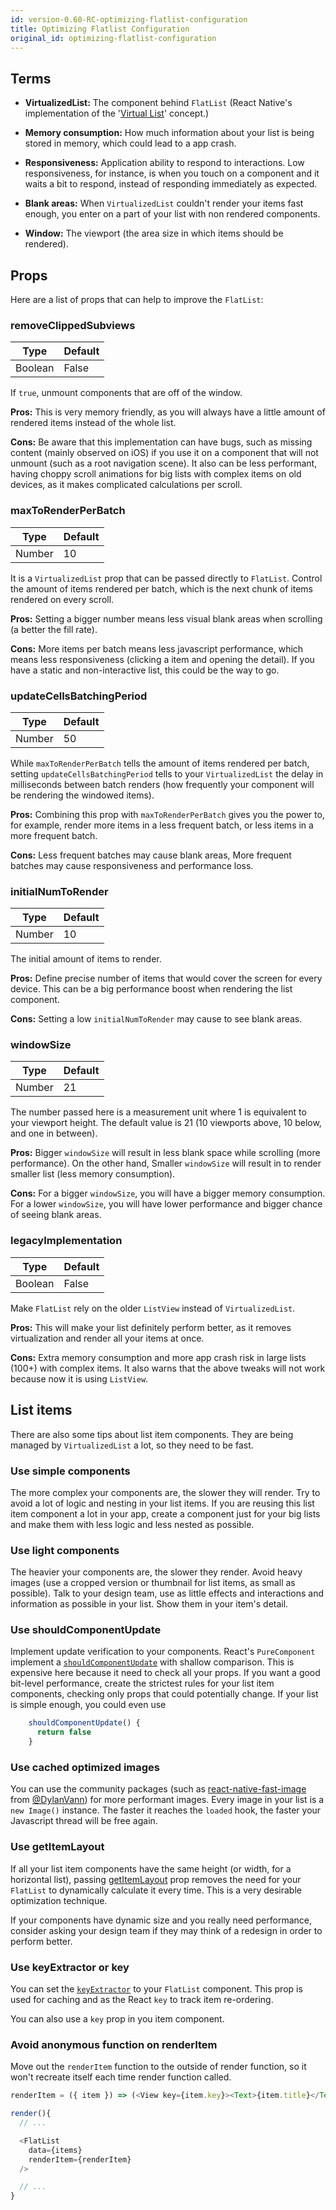 ```yaml
---
id: version-0.60-RC-optimizing-flatlist-configuration
title: Optimizing Flatlist Configuration
original_id: optimizing-flatlist-configuration
---
```


## Terms

- **VirtualizedList:** The component behind `FlatList` (React Native's implementation of the '[Virtual List](https://bvaughn.github.io/react-virtualized/#/components/List)' concept.)

- **Memory consumption:** How much information about your list is being stored in memory, which could lead to a app crash.

- **Responsiveness:** Application ability to respond to interactions. Low responsiveness, for instance, is when you touch on a component and it waits a bit to respond, instead of responding immediately as expected.

- **Blank areas:** When `VirtualizedList` couldn't render your items fast enough, you enter on a part of your list with non rendered components.

- **Window:** The viewport (the area size in which items should be rendered).

## Props

Here are a list of props that can help to improve the `FlatList`:

### removeClippedSubviews

| Type    | Default |
| ------- | ------- |
| Boolean | False   |

If `true`, unmount components that are off of the window.

**Pros:** This is very memory friendly, as you will always have a little amount of rendered items instead of the whole list.

**Cons:** Be aware that this implementation can have bugs, such as missing content (mainly observed on iOS) if you use it on a component that will not unmount (such as a root navigation scene). It also can be less performant, having choppy scroll animations for big lists with complex items on old devices, as it makes complicated calculations per scroll.

### maxToRenderPerBatch

| Type   | Default |
| ------ | ------- |
| Number | 10      |

It is a `VirtualizedList` prop that can be passed directly to `FlatList`. Control the amount of items rendered per batch, which is the next chunk of items rendered on every scroll.

**Pros:** Setting a bigger number means less visual blank areas when scrolling (a better the fill rate).

**Cons:** More items per batch means less javascript performance, which means less responsiveness (clicking a item and opening the detail). If you have a static and non-interactive list, this could be the way to go.

### updateCellsBatchingPeriod

| Type   | Default |
| ------ | ------- |
| Number | 50      |

While `maxToRenderPerBatch` tells the amount of items rendered per batch, setting `updateCellsBatchingPeriod` tells to your `VirtualizedList` the delay in milliseconds between batch renders (how frequently your component will be rendering the windowed items).

**Pros:** Combining this prop with `maxToRenderPerBatch` gives you the power to, for example, render more items in a less frequent batch, or less items in a more frequent batch.

**Cons:** Less frequent batches may cause blank areas, More frequent batches may cause responsiveness and performance loss.

### initialNumToRender

| Type   | Default |
| ------ | ------- |
| Number | 10      |

The initial amount of items to render.

**Pros:** Define precise number of items that would cover the screen for every device. This can be a big performance boost when rendering the list component.

**Cons:** Setting a low `initialNumToRender` may cause to see blank areas.

### windowSize

| Type   | Default |
| ------ | ------- |
| Number | 21      |

The number passed here is a measurement unit where 1 is equivalent to your viewport height. The default value is 21 (10 viewports above, 10 below, and one in between).

**Pros:** Bigger `windowSize` will result in less blank space while scrolling (more performance). On the other hand, Smaller `windowSize` will result in to render smaller list (less memory consumption).

**Cons:** For a bigger `windowSize`, you will have a bigger memory consumption. For a lower `windowSize`, you will have lower performance and bigger chance of seeing blank areas.

### legacyImplementation

| Type    | Default |
| ------- | ------- |
| Boolean | False   |

Make `FlatList` rely on the older `ListView` instead of `VirtualizedList`.

**Pros:** This will make your list definitely perform better, as it removes virtualization and render all your items at once.

**Cons:** Extra memory consumption and more app crash risk in large lists (100+) with complex items. It also warns that the above tweaks will not work because now it is using `ListView`.

## List items

There are also some tips about list item components. They are being managed by `VirtualizedList` a lot, so they need to be fast.

### Use simple components

The more complex your components are, the slower they will render. Try to avoid a lot of logic and nesting in your list items. If you are reusing this list item component a lot in your app, create a component just for your big lists and make them with less logic and less nested as possible.

### Use light components

The heavier your components are, the slower they render. Avoid heavy images (use a cropped version or thumbnail for list items, as small as possible). Talk to your design team, use as little effects and interactions and information as possible in your list. Show them in your item's detail.

### Use shouldComponentUpdate

Implement update verification to your components. React's `PureComponent` implement a [`shouldComponentUpdate`](https://reactjs.org/docs/react-component.html#shouldcomponentupdate) with shallow comparison. This is expensive here because it need to check all your props. If you want a good bit-level performance, create the strictest rules for your list item components, checking only props that could potentially change. If your list is simple enough, you could even use

```javascript
    shouldComponentUpdate() {
      return false
    }
```

### Use cached optimized images

You can use the community packages (such as [react-native-fast-image](https://github.com/DylanVann/react-native-fast-image) from [@DylanVann](https://github.com/DylanVann)) for more performant images. Every image in your list is a `new Image()` instance. The faster it reaches the `loaded` hook, the faster your Javascript thread will be free again.

### Use getItemLayout

If all your list item components have the same height (or width, for a horizontal list), passing [getItemLayout](https://facebook.github.io/react-native/docs/flatlist#getitemlayout) prop removes the need for your `FlatList` to dynamically calculate it every time. This is a very desirable optimization technique.

If your components have dynamic size and you really need performance, consider asking your design team if they may think of a redesign in order to perform better.

### Use keyExtractor or key

You can set the [`keyExtractor`](https://facebook.github.io/react-native/docs/flatlist#keyextractor) to your `FlatList` component. This prop is used for caching and as the React `key` to track item re-ordering.

You can also use a `key` prop in you item component.

### Avoid anonymous function on renderItem

Move out the `renderItem` function to the outside of render function, so it won't recreate itself each time render function called.

```javascript
renderItem = ({ item }) => (<View key={item.key}><Text>{item.title}</Text></View>);

render(){
  // ...

  <FlatList
    data={items}
    renderItem={renderItem}
  />

  // ...
}
```
